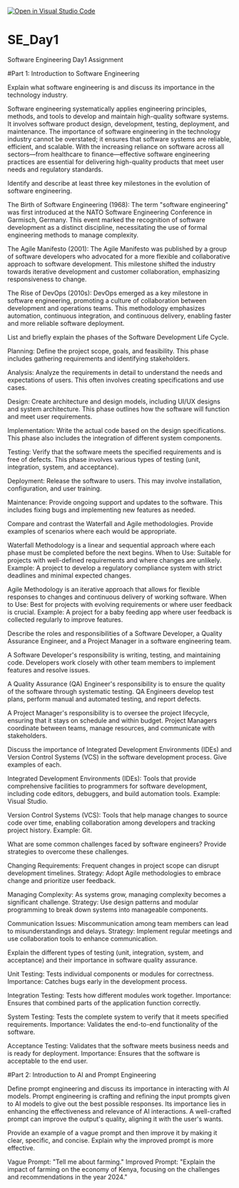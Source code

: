 [![Open in Visual Studio Code](https://classroom.github.com/assets/open-in-vscode-2e0aaae1b6195c2367325f4f02e2d04e9abb55f0b24a779b69b11b9e10269abc.svg)](https://classroom.github.com/online_ide?assignment_repo_id=15571121&assignment_repo_type=AssignmentRepo)
# SE_Day1
Software Engineering Day1 Assignment

#Part 1: Introduction to Software Engineering

Explain what software engineering is and discuss its importance in the technology industry.

Software engineering systematically applies engineering principles, methods, and tools to develop and maintain high-quality software systems. It involves software product design, development, testing, deployment, and maintenance. The importance of software engineering in the technology industry cannot be overstated; it ensures that software systems are reliable, efficient, and scalable. With the increasing reliance on software across all sectors—from healthcare to finance—effective software engineering practices are essential for delivering high-quality products that meet user needs and regulatory standards.


Identify and describe at least three key milestones in the evolution of software engineering.

The Birth of Software Engineering (1968): The term "software engineering" was first introduced at the NATO Software Engineering Conference in Garmisch, Germany. This event marked the recognition of software development as a distinct discipline, necessitating the use of formal engineering methods to manage complexity.

The Agile Manifesto (2001): The Agile Manifesto was published by a group of software developers who advocated for a more flexible and collaborative approach to software development. This milestone shifted the industry towards iterative development and customer collaboration, emphasizing responsiveness to change.

The Rise of DevOps (2010s): DevOps emerged as a key milestone in software engineering, promoting a culture of collaboration between development and operations teams. This methodology emphasizes automation, continuous integration, and continuous delivery, enabling faster and more reliable software deployment.


List and briefly explain the phases of the Software Development Life Cycle.

Planning: Define the project scope, goals, and feasibility. This phase includes gathering requirements and identifying stakeholders.

Analysis: Analyze the requirements in detail to understand the needs and expectations of users. This often involves creating specifications and use cases.

Design: Create architecture and design models, including UI/UX designs and system architecture. This phase outlines how the software will function and meet user requirements.

Implementation: Write the actual code based on the design specifications. This phase also includes the integration of different system components.

Testing: Verify that the software meets the specified requirements and is free of defects. This phase involves various types of testing (unit, integration, system, and acceptance).

Deployment: Release the software to users. This may involve installation, configuration, and user training.

Maintenance: Provide ongoing support and updates to the software. This includes fixing bugs and implementing new features as needed.


Compare and contrast the Waterfall and Agile methodologies. Provide examples of scenarios where each would be appropriate.

Waterfall Methodology is a linear and sequential approach where each phase must be completed before the next begins.
When to Use: Suitable for projects with well-defined requirements and where changes are unlikely.
Example: A project to develop a regulatory compliance system with strict deadlines and minimal expected changes.

Agile Methodology is an iterative approach that allows for flexible responses to changes and continuous delivery of working software.
When to Use: Best for projects with evolving requirements or where user feedback is crucial.
Example: A project for a baby feeding app where user feedback is collected regularly to improve features.


Describe the roles and responsibilities of a Software Developer, a Quality Assurance Engineer, and a Project Manager in a software engineering team.

A Software Developer's responsibility is writing, testing, and maintaining code. Developers work closely with other team members to implement features and resolve issues.

A Quality Assurance (QA) Engineer's responsibility is to ensure the quality of the software through systematic testing. QA Engineers develop test plans, perform manual and automated testing, and report defects.

 A Project Manager's responsibility is to oversee the project lifecycle, ensuring that it stays on schedule and within budget. Project Managers coordinate between teams, manage resources, and communicate with stakeholders.

Discuss the importance of Integrated Development Environments (IDEs) and Version Control Systems (VCS) in the software development process. Give examples of each.

Integrated Development Environments (IDEs): Tools that provide comprehensive facilities to programmers for software development, including code editors, debuggers, and build automation tools.
Example: Visual Studio.

Version Control Systems (VCS): Tools that help manage changes to source code over time, enabling collaboration among developers and tracking project history.
Example: Git.


What are some common challenges faced by software engineers? Provide strategies to overcome these challenges.

Changing Requirements: Frequent changes in project scope can disrupt development timelines.
             Strategy: Adopt Agile methodologies to embrace change and prioritize user feedback.

Managing Complexity: As systems grow, managing complexity becomes a significant challenge.
           Strategy: Use design patterns and modular programming to break down systems into manageable components.
           
Communication Issues: Miscommunication among team members can lead to misunderstandings and delays.
            Strategy: Implement regular meetings and use collaboration tools to enhance communication.


Explain the different types of testing (unit, integration, system, and acceptance) and their importance in software quality assurance.

Unit Testing: Tests individual components or modules for correctness.
  Importance: Catches bugs early in the development process.
  
Integration Testing: Tests how different modules work together.
         Importance: Ensures that combined parts of the application function correctly.
        
System Testing: Tests the complete system to verify that it meets specified requirements.
    Importance: Validates the end-to-end functionality of the software.
    
Acceptance Testing: Validates that the software meets business needs and is ready for deployment.
        Importance: Ensures that the software is acceptable to the end user.


#Part 2: Introduction to AI and Prompt Engineering


Define prompt engineering and discuss its importance in interacting with AI models.
Prompt engineering is crafting and refining the input prompts given to AI models to give out the best possible responses. Its importance lies in enhancing the effectiveness and relevance of AI interactions. A well-crafted prompt can improve the output's quality, aligning it with the user's wants.


Provide an example of a vague prompt and then improve it by making it clear, specific, and concise. Explain why the improved prompt is more effective.

Vague Prompt: "Tell me about farming."
Improved Prompt: "Explain the impact of farming on the economy of Kenya, focusing on the challenges and recommendations in the year 2024."
